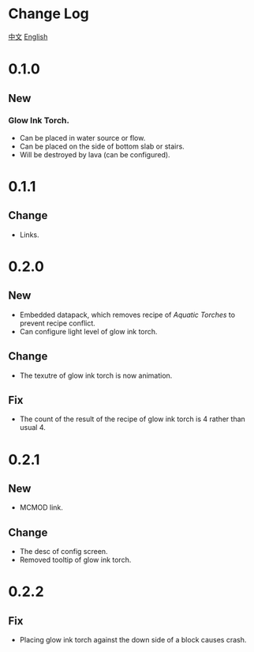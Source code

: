 # Change Log
[中文](./CHANGELOG.md)
[English](./CHANGELOG-en.md)
# 0.1.0
## New
### Glow Ink Torch.
- Can be placed in water source or flow.
- Can be placed on the side of bottom slab or stairs.
- Will be destroyed by lava (can be configured).
# 0.1.1
## Change
- Links.
# 0.2.0
## New
- Embedded datapack, which removes recipe of _Aquatic Torches_ to prevent recipe conflict.
- Can configure light level of glow ink torch.
## Change
- The texutre of glow ink torch is now animation.
## Fix
- The count of the result of the recipe of glow ink torch is 4 rather than usual 4.
# 0.2.1
## New
- MCMOD link.
## Change
- The desc of config screen.
- Removed tooltip of glow ink torch.
# 0.2.2
## Fix
- Placing glow ink torch against the down side of a block causes crash.